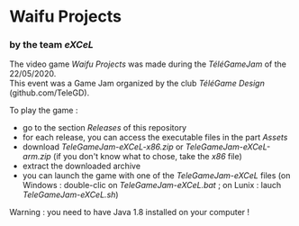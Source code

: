
# Waifu Projects

### by the team *eXCeL*

The video game *Waifu Projects* was made during the *TéléGameJam* of the 22/05/2020. <br />
This event was a Game Jam organized by the club *TéléGame Design* (github.com/TeleGD).

To play the game :
- go to the section *Releases* of this repository
- for each release, you can access the executable files in the part *Assets*
- download *TeleGameJam-eXCeL-x86.zip* or *TeleGameJam-eXCeL-arm.zip* (if you don't know what to chose, take the *x86* file)
- extract the downloaded archive
- you can launch the game with one of the *TeleGameJam-eXCeL* files (on Windows : double-clic on *TeleGameJam-eXCeL.bat* ; on Lunix : lauch *TeleGameJam-eXCeL.sh*)

Warning : you need to have Java 1.8 installed on your computer !

